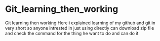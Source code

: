 # Git_learning_then_working
Git learning then working
Here i explained learning of my github and git  in very  short so anyone intrested in just using directly can download zip file and check the command for the thing he want to do 
and can do it 
